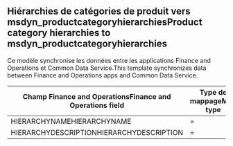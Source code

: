 ## <a name="product-category-hierarchies-to-msdyn_productcategoryhierarchies"></a><span data-ttu-id="47eb7-101">Hiérarchies de catégories de produit vers msdyn_productcategoryhierarchies</span><span class="sxs-lookup"><span data-stu-id="47eb7-101">Product category hierarchies to msdyn_productcategoryhierarchies</span></span>

<span data-ttu-id="47eb7-102">Ce modèle synchronise les données entre les applications Finance and Operations et Common Data Service.</span><span class="sxs-lookup"><span data-stu-id="47eb7-102">This template synchronizes data between Finance and Operations apps and Common Data Service.</span></span>

<span data-ttu-id="47eb7-103">Champ Finance and Operations</span><span class="sxs-lookup"><span data-stu-id="47eb7-103">Finance and Operations field</span></span> | <span data-ttu-id="47eb7-104">Type de mappage</span><span class="sxs-lookup"><span data-stu-id="47eb7-104">Map type</span></span> | <span data-ttu-id="47eb7-105">Autre champ Dynamics 365</span><span class="sxs-lookup"><span data-stu-id="47eb7-105">Other Dynamics 365 field</span></span> | <span data-ttu-id="47eb7-106">Valeur par défaut</span><span class="sxs-lookup"><span data-stu-id="47eb7-106">Default value</span></span>
---|---|---|---
<span data-ttu-id="47eb7-107">HIERARCHYNAME</span><span class="sxs-lookup"><span data-stu-id="47eb7-107">HIERARCHYNAME</span></span> | = | <span data-ttu-id="47eb7-108">msdyn_name</span><span class="sxs-lookup"><span data-stu-id="47eb7-108">msdyn_name</span></span> | 
<span data-ttu-id="47eb7-109">HIERARCHYDESCRIPTION</span><span class="sxs-lookup"><span data-stu-id="47eb7-109">HIERARCHYDESCRIPTION</span></span> | = | <span data-ttu-id="47eb7-110">msdyn_description</span><span class="sxs-lookup"><span data-stu-id="47eb7-110">msdyn_description</span></span> | 

